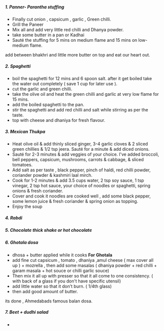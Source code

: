 ##### 1. **Panner- Parantha stuffing**

- Finally cut onion , capsicum , garlic , Green chilli.
- Grill the Paneer
- Mix all and add very little red chilli and Dhanya powder.
- take some butter in a pan or Kadhai 
- Sauté the stuffing for 5 mins on medium flame and 15 mins on low-medium flame.

add between bhakhri and little more butter on top and eat our heart out.

##### 2. Spaghetti

- boil the spaghetti for 12 mins and 6 spoon salt. after it get boiled take the water out completely ( save 1 cup for later use ).
- cut the garlic and green chilli.
- take the olive oil and heat the green chilli and garlic at very low flame for 15 mins.
- add the boiled spaghetti to the pan.
- stir the spaghetti and add red chilli and salt while stirring as per the taste.
- top with cheese and dhaniya for fresh flavour.

##### 3. Mexican Thukpa

- Heat olive oil & add thinly sliced ginger, 3-4 garlic cloves & 2 sliced green chillies & 1/2 tsp jeera. Sauté for a minute & add diced onions.
- Sauté for 2-3 minutes & add veggies of your choice. I've added broccoli, bell peppers, capsicum, mushrooms, carrots & cabbage, & sliced tomatoes.
- Add salt as per taste , black pepper, pinch of haldi, red chilli powder, coriander powder & kashmiri laal mirch.
- Cook for 1-2 minutes & add 3.5 cups water, 2 tsp soy sauce, 1 tsp vinegar, 2 tsp hot sauce, your choice of noodles or spaghetti, spring onions & fresh coriander. 
 - Cover and cook it noodles are cooked well ,  add some black pepper, some lemon juice & fresh coriander & spring onion as topping. 
 - Enjoy the soup

##### 4. Rabdi

##### 5. Chocolate thick shake or hot chocolate

##### 6. Ghotala dosa 

- dhosa + butter applied while it cooks
**For Ghotala** 
- add fine cut  capsicum , tomato , dhaniya ,amul cheese ( max cover all up ) + mozrella , then add some masalas ( dhaniya powder + red chilli + garam masala + hot souce or chilli garlic souce)
- Then mix it all up with presser so that it all come to one consistency. ( with back of a glass if you don't have specific utensil)
- add little water so that it don't burn. ( 1/4th glass)
- then add good amount of butter.

its done , Ahmedabads famous balan dosa. 

##### 7. Beet + dudhi salad
- 
